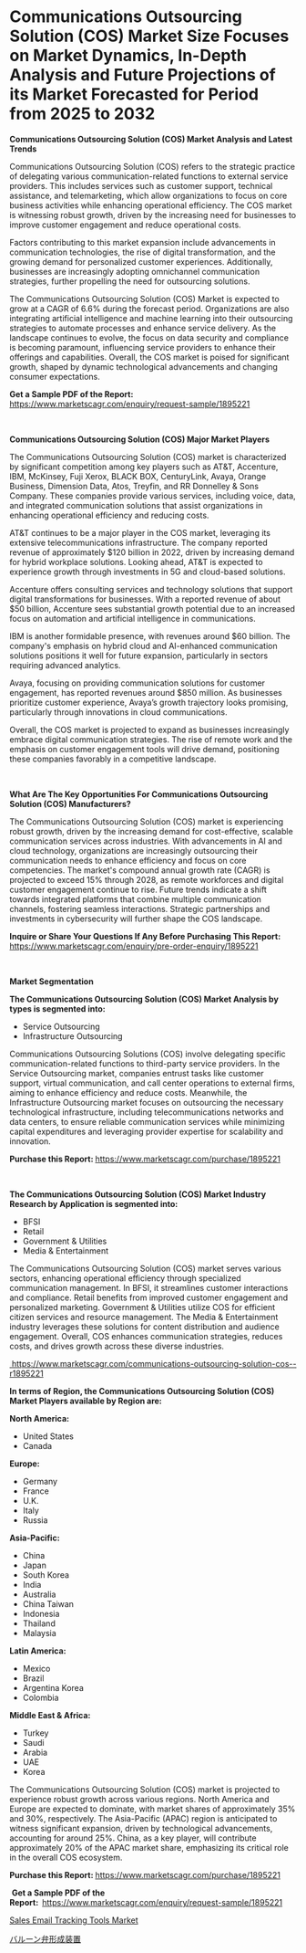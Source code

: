 <p><h1>Communications Outsourcing Solution (COS) Market Size Focuses on Market Dynamics, In-Depth Analysis and Future Projections of its Market Forecasted for Period from 2025 to 2032</h1></p><p><strong>Communications Outsourcing Solution (COS) Market Analysis and Latest Trends</strong></p>
<p><p>Communications Outsourcing Solution (COS) refers to the strategic practice of delegating various communication-related functions to external service providers. This includes services such as customer support, technical assistance, and telemarketing, which allow organizations to focus on core business activities while enhancing operational efficiency. The COS market is witnessing robust growth, driven by the increasing need for businesses to improve customer engagement and reduce operational costs. </p><p>Factors contributing to this market expansion include advancements in communication technologies, the rise of digital transformation, and the growing demand for personalized customer experiences. Additionally, businesses are increasingly adopting omnichannel communication strategies, further propelling the need for outsourcing solutions. </p><p>The Communications Outsourcing Solution (COS) Market is expected to grow at a CAGR of 6.6% during the forecast period. Organizations are also integrating artificial intelligence and machine learning into their outsourcing strategies to automate processes and enhance service delivery. As the landscape continues to evolve, the focus on data security and compliance is becoming paramount, influencing service providers to enhance their offerings and capabilities. Overall, the COS market is poised for significant growth, shaped by dynamic technological advancements and changing consumer expectations.</p></p>
<p><strong>Get a Sample PDF of the Report:&nbsp;</strong> <a href="https://www.marketscagr.com/enquiry/request-sample/1895221?utm_campaign=1909&utm_medium=2&utm_source=Github&utm_content=ia&utm_term=14012025&utm_id=communications-outsourcing-solution-cos">https://www.marketscagr.com/enquiry/request-sample/1895221</a></p>
<p>&nbsp;</p>
<p><strong>Communications Outsourcing Solution (COS) Major Market Players</strong></p>
<p><p>The Communications Outsourcing Solution (COS) market is characterized by significant competition among key players such as AT&T, Accenture, IBM, McKinsey, Fuji Xerox, BLACK BOX, CenturyLink, Avaya, Orange Business, Dimension Data, Atos, Treyfin, and RR Donnelley & Sons Company. These companies provide various services, including voice, data, and integrated communication solutions that assist organizations in enhancing operational efficiency and reducing costs.</p><p>AT&T continues to be a major player in the COS market, leveraging its extensive telecommunications infrastructure. The company reported revenue of approximately $120 billion in 2022, driven by increasing demand for hybrid workplace solutions. Looking ahead, AT&T is expected to experience growth through investments in 5G and cloud-based solutions.</p><p>Accenture offers consulting services and technology solutions that support digital transformations for businesses. With a reported revenue of about $50 billion, Accenture sees substantial growth potential due to an increased focus on automation and artificial intelligence in communications.</p><p>IBM is another formidable presence, with revenues around $60 billion. The company's emphasis on hybrid cloud and AI-enhanced communication solutions positions it well for future expansion, particularly in sectors requiring advanced analytics.</p><p>Avaya, focusing on providing communication solutions for customer engagement, has reported revenues around $850 million. As businesses prioritize customer experience, Avaya’s growth trajectory looks promising, particularly through innovations in cloud communications.</p><p>Overall, the COS market is projected to expand as businesses increasingly embrace digital communication strategies. The rise of remote work and the emphasis on customer engagement tools will drive demand, positioning these companies favorably in a competitive landscape.</p></p>
<p>&nbsp;</p>
<p><strong>What Are The Key Opportunities For Communications Outsourcing Solution (COS) Manufacturers?</strong></p>
<p><p>The Communications Outsourcing Solution (COS) market is experiencing robust growth, driven by the increasing demand for cost-effective, scalable communication services across industries. With advancements in AI and cloud technology, organizations are increasingly outsourcing their communication needs to enhance efficiency and focus on core competencies. The market's compound annual growth rate (CAGR) is projected to exceed 15% through 2028, as remote workforces and digital customer engagement continue to rise. Future trends indicate a shift towards integrated platforms that combine multiple communication channels, fostering seamless interactions. Strategic partnerships and investments in cybersecurity will further shape the COS landscape.</p></p>
<p><strong>Inquire or Share Your Questions If Any Before Purchasing This Report:</strong> <a href="https://www.marketscagr.com/enquiry/pre-order-enquiry/1895221?utm_campaign=1909&utm_medium=2&utm_source=Github&utm_content=ia&utm_term=14012025&utm_id=communications-outsourcing-solution-cos">https://www.marketscagr.com/enquiry/pre-order-enquiry/1895221</a></p>
<p>&nbsp;</p>
<p><strong>Market Segmentation</strong></p>
<p><strong>The Communications Outsourcing Solution (COS) Market Analysis by types is segmented into:</strong></p>
<p><ul><li>Service Outsourcing</li><li>Infrastructure Outsourcing</li></ul></p>
<p><p>Communications Outsourcing Solutions (COS) involve delegating specific communication-related functions to third-party service providers. In the Service Outsourcing market, companies entrust tasks like customer support, virtual communication, and call center operations to external firms, aiming to enhance efficiency and reduce costs. Meanwhile, the Infrastructure Outsourcing market focuses on outsourcing the necessary technological infrastructure, including telecommunications networks and data centers, to ensure reliable communication services while minimizing capital expenditures and leveraging provider expertise for scalability and innovation.</p></p>
<p><strong>Purchase this Report:&nbsp;</strong><a href="https://www.marketscagr.com/purchase/1895221?utm_campaign=1909&utm_medium=2&utm_source=Github&utm_content=ia&utm_term=14012025&utm_id=communications-outsourcing-solution-cos">https://www.marketscagr.com/purchase/1895221</a></p>
<p>&nbsp;</p>
<p><strong>The Communications Outsourcing Solution (COS) Market Industry Research by Application is segmented into:</strong></p>
<p><ul><li>BFSI</li><li>Retail</li><li>Government & Utilities</li><li>Media & Entertainment</li></ul></p>
<p><p>The Communications Outsourcing Solution (COS) market serves various sectors, enhancing operational efficiency through specialized communication management. In BFSI, it streamlines customer interactions and compliance. Retail benefits from improved customer engagement and personalized marketing. Government & Utilities utilize COS for efficient citizen services and resource management. The Media & Entertainment industry leverages these solutions for content distribution and audience engagement. Overall, COS enhances communication strategies, reduces costs, and drives growth across these diverse industries.</p></p>
<p><a href="https://www.marketscagr.com/communications-outsourcing-solution-cos--r1895221?utm_campaign=1909&utm_medium=2&utm_source=Github&utm_content=ia&utm_term=14012025&utm_id=communications-outsourcing-solution-cos">&nbsp;https://www.marketscagr.com/communications-outsourcing-solution-cos--r1895221</a></p>
<p><strong>In terms of Region, the Communications Outsourcing Solution (COS) Market Players available by Region are:</strong></p>
<p>
    <p> <strong> North America: </strong>
        <ul>
            <li>United States</li>
            <li>Canada</li>
        </ul>
        </p> 
    <p> <strong> Europe: </strong>
        <ul>
            <li>Germany</li>
            <li>France</li>
            <li>U.K.</li>
            <li>Italy</li>
            <li>Russia</li>
        </ul>
        </p> 
    <p> <strong> Asia-Pacific: </strong>
        <ul>
            <li>China</li>
            <li>Japan</li>
            <li>South Korea</li>
            <li>India</li>
            <li>Australia</li>
            <li>China Taiwan</li>
            <li>Indonesia</li>
            <li>Thailand</li>
            <li>Malaysia</li>
        </ul>
        </p> 
    <p> <strong> Latin America: </strong>
        <ul>
            <li>Mexico</li>
            <li>Brazil</li>
            <li>Argentina Korea</li>
            <li>Colombia</li>
        </ul>
        </p> 
    <p> <strong> Middle East & Africa: </strong>
        <ul>
            <li>Turkey</li>
            <li>Saudi</li>
            <li>Arabia</li>
            <li>UAE</li>
            <li>Korea</li>
        </ul>
    </p>
    </p>
<p><p>The Communications Outsourcing Solution (COS) market is projected to experience robust growth across various regions. North America and Europe are expected to dominate, with market shares of approximately 35% and 30%, respectively. The Asia-Pacific (APAC) region is anticipated to witness significant expansion, driven by technological advancements, accounting for around 25%. China, as a key player, will contribute approximately 20% of the APAC market share, emphasizing its critical role in the overall COS ecosystem.</p></p>
<p><strong>Purchase this Report: </strong><a href="https://www.marketscagr.com/purchase/1895221?utm_campaign=1909&utm_medium=2&utm_source=Github&utm_content=ia&utm_term=14012025&utm_id=communications-outsourcing-solution-cos">https://www.marketscagr.com/purchase/1895221</a></p>
<p>&nbsp;<strong>Get a Sample PDF of the Report:&nbsp;&nbsp;</strong><a href="https://www.marketscagr.com/enquiry/request-sample/1895221?utm_campaign=1909&utm_medium=2&utm_source=Github&utm_content=ia&utm_term=14012025&utm_id=communications-outsourcing-solution-cos">https://www.marketscagr.com/enquiry/request-sample/1895221</a></p>
<p><strong></strong></p>
<p><p><a href="https://github.com/vimar16th/Market-Research-Report-List-7/blob/main/sales-email-tracking-tools-market.md?utm_campaign=1909&utm_medium=2&utm_source=Github&utm_content=ia&utm_term=14012025&utm_id=communications-outsourcing-solution-cos">Sales Email Tracking Tools Market</a></p><p><a href="https://github.com/mohamedbakry57/Market-Research-Report-List-6/blob/main/693435630053.md?utm_campaign=1909&utm_medium=2&utm_source=Github&utm_content=ia&utm_term=14012025&utm_id=communications-outsourcing-solution-cos">バルーン弁形成装置</a></p></p>